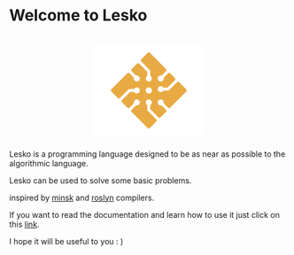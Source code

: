 # Welcome to Lesko

<h1 align="center">
  <img src="https://github.com/Mohamed-Akram-Hl/docs/blob/main/assets/Logo.png?raw=true" width="200px"/>
</h1>


Lesko is a programming language designed to be as near as possible to the algorithmic language.

Lesko can be used to solve some basic problems.

inspired by [minsk](https://github.com/terrajobst/minsk) and [roslyn](https://github.com/dotnet/roslyn) compilers.

If you want to read the documentation and learn how to use it just click on this [link](https://github.com/Mohamed-Akram-Hl/docs).

I hope it will be useful to you : )

